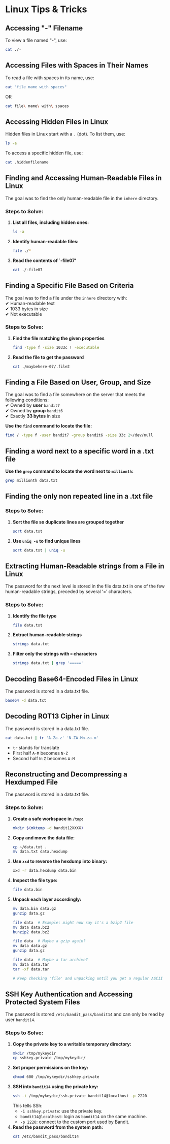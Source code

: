# Linux Tips & Tricks

## Accessing "-" Filename
To view a file named "-", use:
```sh
cat ./-
```
## Accessing Files with Spaces in Their Names

To read a file with spaces in its name, use:

```sh
cat "file name with spaces" 
```
OR
```sh
cat file\ name\ with\ spaces
```
## Accessing Hidden Files in Linux

Hidden files in Linux start with a `.` (dot). To list them, use:

```sh
ls -a
```
To access a specific hidden file, use:
```sh
cat .hiddenfilename
```
## Finding and Accessing Human-Readable Files in Linux

The goal was to find the only human-readable file in the `inhere` directory.

### **Steps to Solve:**
1. **List all files, including hidden ones:**  
   ```sh
   ls -a
   ```
2. **Identify human-readable files:**
   ```sh
   file ./*
   ```
3. **Read the contents of `-file07'**
   ```sh
   cat ./-file07
   ```
## Finding a Specific File Based on Criteria

The goal was to find a file under the `inhere` directory with:  
✔ Human-readable text  
✔ 1033 bytes in size  
✔ Not executable  

### **Steps to Solve:**
1. **Find the file matching the given properties**
   ```sh
   find -type f -size 1033c ! -executable
   ```
2. **Read the file to get the password**
   ```sh
   cat ./maybehere-07/.file2
   ```
## Finding a File Based on User, Group, and Size

The goal was to find a file somewhere on the server that meets the following conditions:  
✔ Owned by **user** `bandit7`  
✔ Owned by **group** `bandit6`  
✔ Exactly **33 bytes** in size  

**Use the `find` command to locate the file:**
   ```sh
   find / -type f -user bandit7 -group bandit6 -size 33c 2>/dev/null
   ```
## Finding a word next to a specific word  in a .txt file

**Use the `grep` command to locate the word next to `millionth`:**
```sh
grep millionth data.txt
```
## Finding the only non repeated line in a .txt file

### **Steps to Solve:**
1. **Sort the file so duplicate lines are grouped together**
   ```sh
   sort data.txt
   ```
2. **Use `uniq -u` to find unique lines**
   ```sh
   sort data.txt | uniq -u
   ```
## Extracting Human-Readable strings from a File in Linux
The password for the next level is stored in the file data.txt in one of the few human-readable strings, preceded by several ‘=’ characters.
### **Steps to Solve:**
1. **Identify the file type**
   ```sh
   file data.txt
   ```
2. **Extract human-readable strings**
   ```sh
   strings data.txt
   ```
3. **Filter only the strings with `=` characters**
   ```sh
   strings data.txt | grep '====='
   ```
## Decoding Base64-Encoded Files in Linux
The password is stored in a data.txt file.
```sh
base64 -d data.txt
```
## Decoding ROT13 Cipher in Linux
The password is stored in a data.txt file.
```sh
cat data.txt | tr 'A-Za-z' 'N-ZA-Mn-za-m'
```
- `tr` stands for translate
- First half `A-M` becomes `N-Z`
- Second half `N-Z` becomes `A-M`
## Reconstructing and Decompressing a Hexdumped File
The password is stored in a data.txt file.
### **Steps to Solve:**
1. **Create a safe workspace in `/tmp`:**
   ```sh
   mkdir $(mktemp -d bandit12XXXX)
   ```
2. **Copy and move the data file:**
   ```sh
   cp ~/data.txt .
   mv data.txt data.hexdump
   ```
3. **Use `xxd` to reverse the hexdump into binary:**
   ```sh
   xxd -r data.hexdump data.bin
   ```
4. **Inspect the file type:**
   ```sh
   file data.bin
   ```
5. **Unpack each layer accordingly:**
   ```sh
   mv data.bin data.gz
   gunzip data.gz

   file data  # Example: might now say it's a bzip2 file
   mv data data.bz2
   bunzip2 data.bz2

   file data  # Maybe a gzip again?
   mv data data.gz
   gunzip data.gz

   file data  # Maybe a tar archive?
   mv data data.tar
   tar -xf data.tar

   # Keep checking 'file' and unpacking until you get a regular ASCII text file
   ```
## SSH Key Authentication and Accessing Protected System Files
The password is stored `/etc/bandit_pass/bandit14` and can only be read by user `bandit14`.
### **Steps to Solve:**
1. **Copy the private key to a writable temporary directory:**
   ```sh
   mkdir /tmp/mykeydir
   cp sshkey.private /tmp/mykeydir/
   ```
2. **Set proper permissions on the key:**
   ```sh
   chmod 600 /tmp/mykeydir/sshkey.private
   ```
3. **SSH into `bandit14` using the private key:**
   ```sh
   ssh -i /tmp/mykeydir/ssh.private bandit14@localhost -p 2220
   ```
   This tells SSh:
   - `-i sshkey.private`: use the private key.
   - `bandit14@localhost`: login as `bandit14` on the same machine.
   - `-p 2220`: connect to the custom port used by Bandit.
4. **Read the password from the system path:**
   ```sh
   cat /etc/bandit_pass/bandit14
   ```
